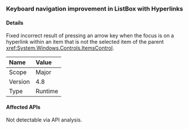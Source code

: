 ### Keyboard navigation improvement in ListBox with Hyperlinks

#### Details

Fixed incorrect result of pressing an arrow key when the focus is on a hyperlink within an item that is not the selected item of the parent <xref:System.Windows.Controls.ItemsControl>.

| Name    | Value       |
|:--------|:------------|
| Scope   |Major|
|Version|4.8|
|Type|Runtime|

#### Affected APIs

Not detectable via API analysis.

<!--

#### Affected APIs

Not detectable via API analysis.

-->
